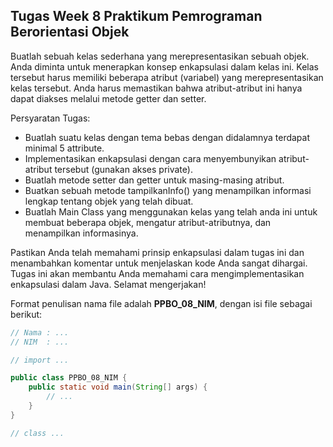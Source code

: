 ## Tugas Week 8 Praktikum Pemrograman Berorientasi Objek

Buatlah sebuah kelas sederhana yang merepresentasikan sebuah objek. Anda diminta untuk menerapkan konsep enkapsulasi dalam kelas ini. Kelas tersebut harus memiliki beberapa atribut (variabel) yang merepresentasikan kelas tersebut. Anda harus memastikan bahwa atribut-atribut ini hanya dapat diakses melalui metode getter dan setter.

Persyaratan Tugas:

- Buatlah suatu kelas dengan tema bebas dengan didalamnya terdapat minimal 5 attribute.
- Implementasikan enkapsulasi dengan cara menyembunyikan atribut-atribut tersebut (gunakan akses private).
- Buatlah metode setter dan getter untuk masing-masing atribut.
- Buatkan sebuah metode tampilkanInfo() yang menampilkan informasi lengkap tentang objek yang telah dibuat.
- Buatlah Main Class yang menggunakan kelas yang telah anda ini untuk membuat beberapa objek, mengatur atribut-atributnya, dan menampilkan informasinya.

Pastikan Anda telah memahami prinsip enkapsulasi dalam tugas ini dan menambahkan komentar untuk menjelaskan kode Anda sangat dihargai. Tugas ini akan membantu Anda memahami cara mengimplementasikan enkapsulasi dalam Java. Selamat mengerjakan!

Format penulisan nama file adalah **PPBO_08_NIM**, dengan isi file sebagai berikut:

```java
// Nama : ...
// NIM  : ...

// import ...

public class PPBO_08_NIM {
    public static void main(String[] args) {
        // ...
    }
}

// class ...
```
